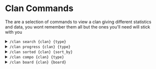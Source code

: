 # Clan Commands

The are a selection of commands to view a clan giving different statistics and data, you wont remember them all but the ones you'll need will stick with you

<details>

<summary><code>/clan search {clan} {type}</code></summary>

clan search has a lot of different options to enter for `{type}` to suit your need.  These can be selected through a drop down menu once the command has been run once. Also this can be season specific info by selecting a month in {season}.

Bellow shows all the different options that can be used in clan search

* Overview board\
  ![](<../.gitbook/assets/Screenshot 2023-09-10 at 19.06.19.png>)
* Simple board\
  ![](<../.gitbook/assets/Screenshot 2023-09-10 at 19.07.56.png>)
* Summary\
  ![](<../.gitbook/assets/Screenshot 2023-09-10 at 19.23.30.png>)
* Donation\
  ![](<../.gitbook/assets/Screenshot 2023-09-10 at 19.20.57.png>)
* Received\
  ![](<../.gitbook/assets/Screenshot 2023-09-10 at 19.26.37.png>)
* Dono Ratio - donated : received (higher better)\
  ![](<../.gitbook/assets/Screenshot 2023-09-10 at 19.26.00 (1).png>)
* Discord Links - displays unlinked and linked\
  ![](<../.gitbook/assets/Screenshot 2023-09-10 at 19.27.54.png>)![](<../.gitbook/assets/Screenshot 2023-09-10 at 19.28.35.png>)
* War Preference - time refers to how long ago opt in status changed\
  ![](<../.gitbook/assets/Screenshot 2023-09-10 at 19.30.16.png>)
* Super Troops\
  ![](<../.gitbook/assets/Screenshot 2023-09-10 at 19.32.02.png>)
* Clan games\

* Activity\
  ![](<../.gitbook/assets/Screenshot 2023-09-11 at 19.16.52.png>)
* Last Online\
  ![](<../.gitbook/assets/Screenshot 2023-09-11 at 19.17.21.png>)
* War Log\
  ![](<../.gitbook/assets/Screenshot 2023-09-11 at 19.18.30.png>)
* CWL History\
  ![](<../.gitbook/assets/Screenshot 2023-09-11 at 19.18.45.png>)

</details>

<details>

<summary><code>/clan progress {clan} {type}</code></summary>

Shows progress for the current season or different when selected in `{season}`. Number of results can also be altered in `{limit} .`Below shows the different `{types}`

* {Heroes and pets}

</details>

<details>

<summary><code>/clan sorted {clan} {sort_by}</code></summary>



</details>

<details>

<summary><code>/clan compo {clan} {type}</code></summary>



</details>

<details>

<summary><code>/clan board {clan} {board}</code></summary>



</details>
